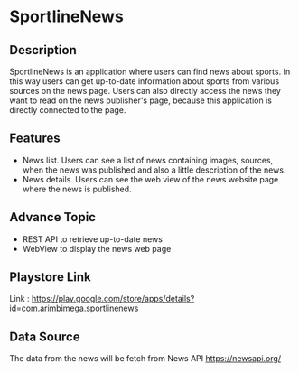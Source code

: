 # SportlineNews

## Description
SportlineNews is an application where users can find news about sports. In this way users can get up-to-date information about sports from various sources on the news page. Users can also directly access the news they want to read on the news publisher's page, because this application is directly connected to the page.

## Features
- News list. Users can see a list of news containing images, sources, when the news was published and also a little description of the news.
- News details. Users can see the web view of the news website page where the news is published.

## Advance Topic
- REST API to retrieve up-to-date news
- WebView to display the news web page

## Playstore Link
Link : https://play.google.com/store/apps/details?id=com.arimbimega.sportlinenews

## Data Source
The data from the news will be fetch from News API https://newsapi.org/
